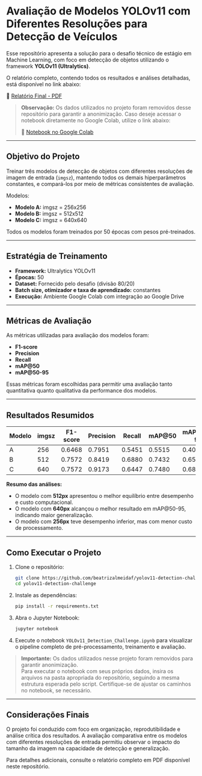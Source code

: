 # Avaliação de Modelos YOLOv11 com Diferentes Resoluções para Detecção de Veículos

Esse repositório apresenta a solução para o desafio técnico de estágio em Machine Learning, com foco em detecção de objetos utilizando o framework **YOLOv11 (Ultralytics)**.

O relatório completo, contendo todos os resultados e análises detalhadas, está disponível no link abaixo:

📄 [Relatório Final - PDF](https://github.com/beatrizalmeidaf/yolov11-detection-challenge/blob/main/relatorio-beatrizalmeida-desafio-disbral.pdf)

> **Observação:** Os dados utilizados no projeto foram removidos desse repositório para garantir a anonimização. Caso deseje acessar o notebook diretamente no Google Colab, utilize o link abaixo:
>
> 🔗 [Notebook no Google Colab](https://drive.google.com/file/d/1iTwIhn1we2A7IEs5S9foHsu7ohFl99Bw/view?usp=sharing)

---

## Objetivo do Projeto

Treinar três modelos de detecção de objetos com diferentes resoluções de imagem de entrada (`imgsz`), mantendo todos os demais hiperparâmetros constantes, e compará-los por meio de métricas consistentes de avaliação.

Modelos:

- **Modelo A:** imgsz = 256x256  
- **Modelo B:** imgsz = 512x512  
- **Modelo C:** imgsz = 640x640  

Todos os modelos foram treinados por 50 épocas com pesos pré-treinados.

---

## Estratégia de Treinamento

- **Framework:** Ultralytics YOLOv11  
- **Épocas:** 50  
- **Dataset:** Fornecido pelo desafio (divisão 80/20)  
- **Batch size, otimizador e taxa de aprendizado:** constantes  
- **Execução:** Ambiente Google Colab com integração ao Google Drive  

---

## Métricas de Avaliação

As métricas utilizadas para avaliação dos modelos foram:

- **F1-score**
- **Precision**
- **Recall**
- **mAP@50**
- **mAP@50-95**

Essas métricas foram escolhidas para permitir uma avaliação tanto quantitativa quanto qualitativa da performance dos modelos.

---

## Resultados Resumidos

| Modelo | imgsz | F1-score | Precision | Recall | mAP@50 | mAP@50-95 |
|--------|-------|----------|-----------|--------|--------|------------|
| A      | 256   | 0.6468   | 0.7951    | 0.5451 | 0.5515 | 0.4088     |
| B      | 512   | 0.7572   | 0.8419    | 0.6880 | 0.7432 | 0.6511     |
| C      | 640   | 0.7572   | 0.9173    | 0.6447 | 0.7480 | 0.6880     |

**Resumo das análises:**

- O modelo com **512px** apresentou o melhor equilíbrio entre desempenho e custo computacional.
- O modelo com **640px** alcançou o melhor resultado em mAP@50-95, indicando maior generalização.
- O modelo com **256px** teve desempenho inferior, mas com menor custo de processamento.

---

## Como Executar o Projeto

1. Clone o repositório:
   ```bash
   git clone https://github.com/beatrizalmeidaf/yolov11-detection-challenge.git
   cd yolov11-detection-challenge
   ```

2. Instale as dependências:
   ```bash
   pip install -r requirements.txt
   ```

3. Abra o Jupyter Notebook:
   ```bash
   jupyter notebook
   ```

4. Execute o notebook `YOLOv11_Detection_Challenge.ipynb` para visualizar o pipeline completo de pré-processamento, treinamento e avaliação.

> **Importante:** Os dados utilizados nesse projeto foram removidos para garantir anonimização.  
> Para executar o notebook com seus próprios dados, insira os arquivos na pasta apropriada do repositório, seguindo a mesma estrutura esperada pelo script. Certifique-se de ajustar os caminhos no notebook, se necessário.

---

## Considerações Finais

O projeto foi conduzido com foco em organização, reprodutibilidade e análise crítica dos resultados. A avaliação comparativa entre os modelos com diferentes resoluções de entrada permitiu observar o impacto do tamanho da imagem na capacidade de detecção e generalização.

Para detalhes adicionais, consulte o relatório completo em PDF disponível neste repositório.
